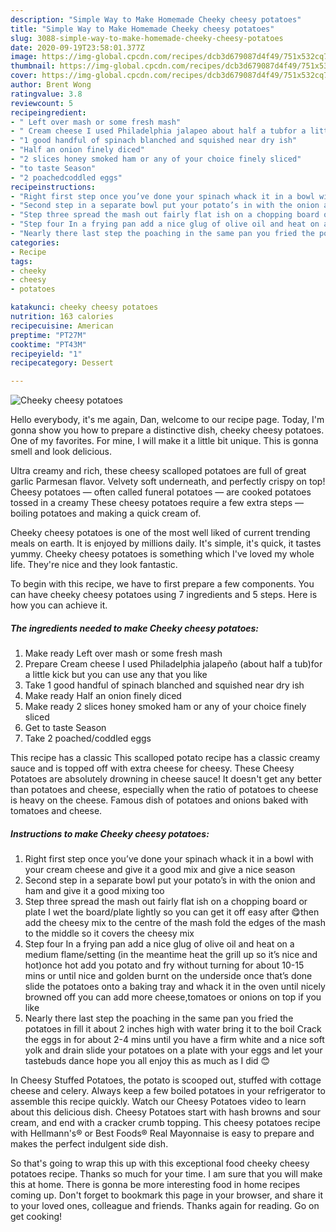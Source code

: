 ```yaml
---
description: "Simple Way to Make Homemade Cheeky cheesy potatoes"
title: "Simple Way to Make Homemade Cheeky cheesy potatoes"
slug: 3088-simple-way-to-make-homemade-cheeky-cheesy-potatoes
date: 2020-09-19T23:58:01.377Z
image: https://img-global.cpcdn.com/recipes/dcb3d679087d4f49/751x532cq70/cheeky-cheesy-potatoes-recipe-main-photo.jpg
thumbnail: https://img-global.cpcdn.com/recipes/dcb3d679087d4f49/751x532cq70/cheeky-cheesy-potatoes-recipe-main-photo.jpg
cover: https://img-global.cpcdn.com/recipes/dcb3d679087d4f49/751x532cq70/cheeky-cheesy-potatoes-recipe-main-photo.jpg
author: Brent Wong
ratingvalue: 3.8
reviewcount: 5
recipeingredient:
- " Left over mash or some fresh mash"
- " Cream cheese I used Philadelphia jalapeo about half a tubfor a little kick but you can use any that you like"
- "1 good handful of spinach blanched and squished near dry ish"
- "Half an onion finely diced"
- "2 slices honey smoked ham or any of your choice finely sliced"
- "to taste Season"
- "2 poachedcoddled eggs"
recipeinstructions:
- "Right first step once you’ve done your spinach whack it in a bowl with your cream cheese and give it a good mix and give a nice season"
- "Second step in a separate bowl put your potato’s in with the onion and ham and give it a good mixing too"
- "Step three spread the mash out fairly flat ish on a chopping board or plate I wet the board/plate lightly so you can get it off easy after 😋then add the cheesy mix to the centre of the mash fold the edges of the mash to the middle so it covers the cheesy mix"
- "Step four In a frying pan add a nice glug of olive oil and heat on a medium flame/setting (in the meantime heat the grill up so it’s nice and hot)once hot add you potato and fry without turning for about 10-15 mins or until nice and golden burnt on the underside once that’s done slide the potatoes onto a baking tray and whack it in the oven until nicely browned off you can add more cheese,tomatoes or onions on top if you like"
- "Nearly there last step the poaching in the same pan you fried the potatoes in fill it about 2 inches high with water bring it to the boil Crack the eggs in for about 2-4 mins until you have a firm white and a nice soft yolk and drain slide your potatoes on a plate with your eggs and let your tastebuds dance hope you all enjoy this as much as I did 😊"
categories:
- Recipe
tags:
- cheeky
- cheesy
- potatoes

katakunci: cheeky cheesy potatoes 
nutrition: 163 calories
recipecuisine: American
preptime: "PT27M"
cooktime: "PT43M"
recipeyield: "1"
recipecategory: Dessert

---
```



![Cheeky cheesy potatoes](https://img-global.cpcdn.com/recipes/dcb3d679087d4f49/751x532cq70/cheeky-cheesy-potatoes-recipe-main-photo.jpg)

Hello everybody, it's me again, Dan, welcome to our recipe page. Today, I'm gonna show you how to prepare a distinctive dish, cheeky cheesy potatoes. One of my favorites. For mine, I will make it a little bit unique. This is gonna smell and look delicious.

Ultra creamy and rich, these cheesy scalloped potatoes are full of great garlic Parmesan flavor. Velvety soft underneath, and perfectly crispy on top! Cheesy potatoes — often called funeral potatoes — are cooked potatoes tossed in a creamy These cheesy potatoes require a few extra steps — boiling potatoes and making a quick cream of.

Cheeky cheesy potatoes is one of the most well liked of current trending meals on earth. It is enjoyed by millions daily. It's simple, it's quick, it tastes yummy. Cheeky cheesy potatoes is something which I've loved my whole life. They're nice and they look fantastic.


To begin with this recipe, we have to first prepare a few components. You can have cheeky cheesy potatoes using 7 ingredients and 5 steps. Here is how you can achieve it.

<!--inarticleads1-->

##### The ingredients needed to make Cheeky cheesy potatoes:

1. Make ready  Left over mash or some fresh mash
1. Prepare  Cream cheese I used Philadelphia jalapeño (about half a tub)for a little kick but you can use any that you like
1. Take 1 good handful of spinach blanched and squished near dry ish
1. Make ready Half an onion finely diced
1. Make ready 2 slices honey smoked ham or any of your choice finely sliced
1. Get to taste Season
1. Take 2 poached/coddled eggs


This recipe has a classic This scalloped potato recipe has a classic creamy sauce and is topped off with extra cheese for cheesy. These Cheesy Potatoes are absolutely drowning in cheese sauce! It doesn&#39;t get any better than potatoes and cheese, especially when the ratio of potatoes to cheese is heavy on the cheese. Famous dish of potatoes and onions baked with tomatoes and cheese. 

<!--inarticleads2-->

##### Instructions to make Cheeky cheesy potatoes:

1. Right first step once you’ve done your spinach whack it in a bowl with your cream cheese and give it a good mix and give a nice season
1. Second step in a separate bowl put your potato’s in with the onion and ham and give it a good mixing too
1. Step three spread the mash out fairly flat ish on a chopping board or plate I wet the board/plate lightly so you can get it off easy after 😋then add the cheesy mix to the centre of the mash fold the edges of the mash to the middle so it covers the cheesy mix
1. Step four In a frying pan add a nice glug of olive oil and heat on a medium flame/setting (in the meantime heat the grill up so it’s nice and hot)once hot add you potato and fry without turning for about 10-15 mins or until nice and golden burnt on the underside once that’s done slide the potatoes onto a baking tray and whack it in the oven until nicely browned off you can add more cheese,tomatoes or onions on top if you like
1. Nearly there last step the poaching in the same pan you fried the potatoes in fill it about 2 inches high with water bring it to the boil Crack the eggs in for about 2-4 mins until you have a firm white and a nice soft yolk and drain slide your potatoes on a plate with your eggs and let your tastebuds dance hope you all enjoy this as much as I did 😊


In Cheesy Stuffed Potatoes, the potato is scooped out, stuffed with cottage cheese and celery. Always keep a few boiled potatoes in your refrigerator to assemble this recipe quickly. Watch our Cheesy Potatoes video to learn about this delicious dish. Cheesy Potatoes start with hash browns and sour cream, and end with a cracker crumb topping. This cheesy potatoes recipe with Hellmann&#39;s® or Best Foods® Real Mayonnaise is easy to prepare and makes the perfect indulgent side dish. 

So that's going to wrap this up with this exceptional food cheeky cheesy potatoes recipe. Thanks so much for your time. I am sure that you will make this at home. There is gonna be more interesting food in home recipes coming up. Don't forget to bookmark this page in your browser, and share it to your loved ones, colleague and friends. Thanks again for reading. Go on get cooking!
